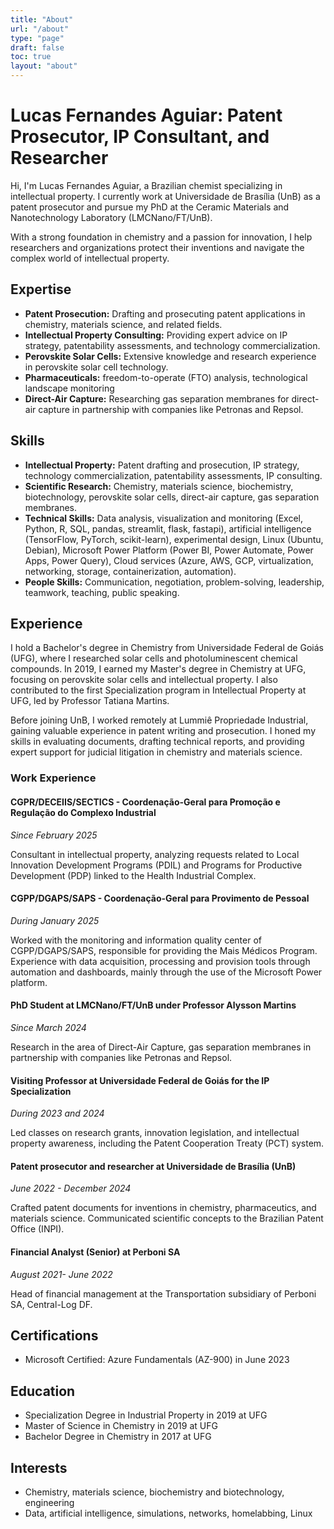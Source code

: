```yaml
---
title: "About"
url: "/about"
type: "page"
draft: false
toc: true
layout: "about"
---
```


# Lucas Fernandes Aguiar: Patent Prosecutor, IP Consultant, and Researcher

Hi, I'm Lucas Fernandes Aguiar, a Brazilian chemist specializing in intellectual property. I currently work at Universidade de Brasília (UnB) as a patent prosecutor and pursue my PhD at the Ceramic Materials and Nanotechnology Laboratory (LMCNano/FT/UnB).

With a strong foundation in chemistry and a passion for innovation, I help researchers and organizations protect their inventions and navigate the complex world of intellectual property.

## Expertise

*   **Patent Prosecution:** Drafting and prosecuting patent applications in chemistry, materials science, and related fields.
*   **Intellectual Property Consulting:** Providing expert advice on IP strategy, patentability assessments, and technology commercialization.
*   **Perovskite Solar Cells:** Extensive knowledge and research experience in perovskite solar cell technology.
*   **Pharmaceuticals:** freedom-to-operate (FTO) analysis, technological landscape monitoring
*   **Direct-Air Capture:** Researching gas separation membranes for direct-air capture in partnership with companies like Petronas and Repsol.

## Skills

*   **Intellectual Property:** Patent drafting and prosecution, IP strategy, technology commercialization, patentability assessments, IP consulting.
*   **Scientific Research:** Chemistry, materials science, biochemistry, biotechnology, perovskite solar cells, direct-air capture, gas separation membranes.
*   **Technical Skills:** Data analysis, visualization and monitoring (Excel, Python, R, SQL, pandas, streamlit, flask, fastapi), artificial intelligence (TensorFlow, PyTorch, scikit-learn), experimental design, Linux (Ubuntu, Debian), Microsoft Power Platform (Power BI, Power Automate, Power Apps, Power Query), Cloud services (Azure, AWS, GCP, virtualization, networking, storage, containerization, automation).
*   **People Skills:** Communication, negotiation, problem-solving, leadership, teamwork, teaching, public speaking.

## Experience

I hold a Bachelor's degree in Chemistry from Universidade Federal de Goiás (UFG), where I researched solar cells and photoluminescent chemical compounds. In 2019, I earned my Master's degree in Chemistry at UFG, focusing on perovskite solar cells and intellectual property. I also contributed to the first Specialization program in Intellectual Property at UFG, led by Professor Tatiana Martins.

Before joining UnB, I worked remotely at Lummiê Propriedade Industrial, gaining valuable experience in patent writing and prosecution. I honed my skills in evaluating documents, drafting technical reports, and providing expert support for judicial litigation in chemistry and materials science.

### Work Experience

#### CGPR/DECEIIS/SECTICS - Coordenação-Geral para Promoção e Regulação do Complexo Industrial

*Since February 2025*

Consultant in intellectual property, analyzing requests related to Local Innovation Development Programs (PDIL) and Programs for Productive Development (PDP) linked to the Health Industrial Complex.

#### CGPP/DGAPS/SAPS - Coordenação-Geral para Provimento de Pessoal

*During January 2025*

Worked with the monitoring and information quality center of CGPP/DGAPS/SAPS, responsible for providing the Mais Médicos Program. Experience with data acquisition, processing and provision tools through automation and dashboards, mainly through the use of the Microsoft Power platform.

#### PhD Student at LMCNano/FT/UnB under Professor Alysson Martins

*Since March 2024*

Research in the area of Direct-Air Capture, gas separation membranes in partnership with companies like Petronas and Repsol.

#### Visiting Professor at Universidade Federal de Goiás for the IP Specialization

*During 2023 and 2024*

Led classes on research grants, innovation legislation, and intellectual property awareness, including the Patent Cooperation Treaty (PCT) system.

#### Patent prosecutor and researcher at Universidade de Brasília (UnB)

*June 2022 - December 2024*

Crafted patent documents for inventions in chemistry, pharmaceutics, and materials science. Communicated scientific concepts to the Brazilian Patent Office (INPI).

#### Financial Analyst (Senior) at Perboni SA

*August 2021- June 2022*

Head of financial management at the Transportation subsidiary of Perboni SA, Central-Log DF.

## Certifications

*   Microsoft Certified: Azure Fundamentals (AZ-900) in June 2023

## Education

*   Specialization Degree in Industrial Property in 2019 at UFG
*   Master of Science in Chemistry in 2019 at UFG
*   Bachelor Degree in Chemistry in 2017 at UFG

## Interests

*   Chemistry, materials science, biochemistry and biotechnology, engineering
*   Data, artificial intelligence, simulations, networks, homelabbing, Linux
